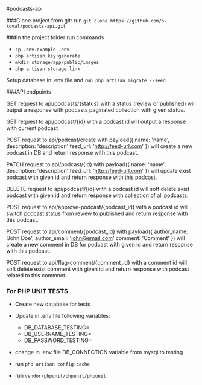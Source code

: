 #podcasts-api

###Clone project from git:
run `git clone https://github.com/s-koval/podcasts-api.git`

###In the project folder run commands

- `cp .env.example .env`
- `php artisan key:generate`
- `mkdir storage/app/public/images`
- `php artisan storage:link`

Setup database in .env file and `run php artisan migrate --seed`


###API endpoints

GET request to api/podcasts/{status} with a status (review or published) will output a response with podcasts paginated collection with given status.

GET request to api/podcast/{id} with a podcast id will output a response with current podcast 

POST request to api/podcast/create with payload({
	name: 'name',
	description: 'description'
	feed_url: 'http://feed-url.com'
}) will create a new podcast in DB and return response with this podcast.

PATCH request to api/podcast/{id} with payload({
	name: 'name',
	description: 'description'
	feed_url: 'http://feed-url.com'
}) will update exist podcast with given id and return response with this podcast.

DELETE request to api/podcast/{id} with a podcast id will soft delete exist podcast with given id and return response with collection of all podcasts.

POST request to api/approve-podcast/{podcast_id} with a podcast id will switch podcast status from review to published and return response with this podcast.


POST request to api/comment/{podcast_id} with payload({
	author_name: 'John Doe',
	author_email: 'john@email.com'
	comment: 'Comment'
}) will create a new comment in DB for podcast with given id and return response with this podcast.

POST request to api/flag-comment/{comment_id} with a comment id will soft delete exist comment with given id and return response with podcast related to this commnet.



### For PHP UNIT TESTS

- Create new database for tests

- Update in .env file following variables:
    - DB_DATABASE_TESTING=
    - DB_USERNAME_TESTING=
    - DB_PASSWORD_TESTING=
    
- change in .env file DB_CONNECTION variable from mysql to testing
- run `php artisan config:cache`
- run `vendor/phpunit/phpunit/phpunit`